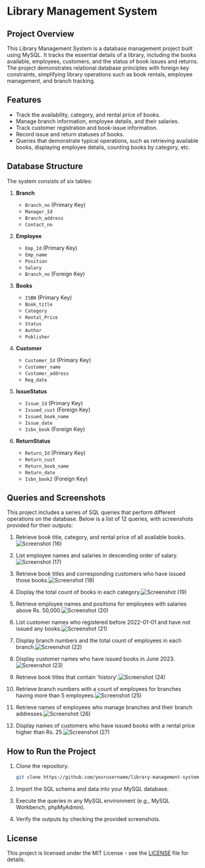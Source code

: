 # Library Management System

## Project Overview

This Library Management System is a database management project built using MySQL. It tracks the essential details of a library, including the books available, employees, customers, and the status of book issues and returns. The project demonstrates relational database principles with foreign key constraints, simplifying library operations such as book rentals, employee management, and branch tracking.

## Features

- Track the availability, category, and rental price of books.
- Manage branch information, employee details, and their salaries.
- Track customer registration and book-issue information.
- Record issue and return statuses of books.
- Queries that demonstrate typical operations, such as retrieving available books, displaying employee details, counting books by category, etc.

## Database Structure

The system consists of six tables:

1. **Branch**
    - `Branch_no` (Primary Key)
    - `Manager_Id`
    - `Branch_address`
    - `Contact_no`

2. **Employee**
    - `Emp_Id` (Primary Key)
    - `Emp_name`
    - `Position`
    - `Salary`
    - `Branch_no` (Foreign Key)

3. **Books**
    - `ISBN` (Primary Key)
    - `Book_title`
    - `Category`
    - `Rental_Price`
    - `Status`
    - `Author`
    - `Publisher`

4. **Customer**
    - `Customer_Id` (Primary Key)
    - `Customer_name`
    - `Customer_address`
    - `Reg_date`

5. **IssueStatus**
    - `Issue_Id` (Primary Key)
    - `Issued_cust` (Foreign Key)
    - `Issued_book_name`
    - `Issue_date`
    - `Isbn_book` (Foreign Key)

6. **ReturnStatus**
    - `Return_Id` (Primary Key)
    - `Return_cust`
    - `Return_book_name`
    - `Return_date`
    - `Isbn_book2` (Foreign Key)

## Queries and Screenshots

This project includes a series of SQL queries that perform different operations on the database. Below is a list of 12 queries, with screenshots provided for their outputs:

1. Retrieve book title, category, and rental price of all available books.![Screenshot (16)](https://github.com/user-attachments/assets/1a92f697-7f42-47bf-8c5f-19734adcf1c5)

2. List employee names and salaries in descending order of salary.![Screenshot (17)](https://github.com/user-attachments/assets/df2dd008-0bce-458d-9493-02a418c35b51)

3. Retrieve book titles and corresponding customers who have issued those books.![Screenshot (18)](https://github.com/user-attachments/assets/2f0a68d2-b4ca-44bc-a947-319d7258b564)

4. Display the total count of books in each category.![Screenshot (19)](https://github.com/user-attachments/assets/a847eddd-99e5-4df5-aa90-4a57263eca2c)

5. Retrieve employee names and positions for employees with salaries above Rs. 50,000.![Screenshot (20)](https://github.com/user-attachments/assets/e0917498-5c69-433a-9d8c-d0f3a56746d3)

6. List customer names who registered before 2022-01-01 and have not issued any books.![Screenshot (21)](https://github.com/user-attachments/assets/70326c52-5004-4c24-98e1-e483f94594d8)

7. Display branch numbers and the total count of employees in each branch.![Screenshot (22)](https://github.com/user-attachments/assets/e5610c4f-3ae5-43ad-8d9a-9e033ff7ed21)

8. Display customer names who have issued books in June 2023.![Screenshot (23)](https://github.com/user-attachments/assets/b6f38375-7cf4-4539-970a-1ce45abb01ce)

9. Retrieve book titles that contain 'history'.![Screenshot (24)](https://github.com/user-attachments/assets/43d9f609-72f9-4f14-a4a1-e710bd6918e9)

10. Retrieve branch numbers with a count of employees for branches having more than 5 employees.![Screenshot (25)](https://github.com/user-attachments/assets/3552fd25-7fbf-4138-a264-617f20f16463)

11. Retrieve names of employees who manage branches and their branch addresses.![Screenshot (26)](https://github.com/user-attachments/assets/78ed2b58-03ec-4dee-a1ca-75d5db4cf0c5)

12. Display names of customers who have issued books with a rental price higher than Rs. 25.![Screenshot (27)](https://github.com/user-attachments/assets/a8cf3c4b-d570-47ed-a777-c50109aa5d67)



## How to Run the Project

1. Clone the repository.
    ```bash
    git clone https://github.com/yourusername/library-management-system.git
    ```
2. Import the SQL schema and data into your MySQL database.

3. Execute the queries in any MySQL environment (e.g., MySQL Workbench, phpMyAdmin).

4. Verify the outputs by checking the provided screenshots.

## License

This project is licensed under the MIT License - see the [LICENSE](LICENSE) file for details.
